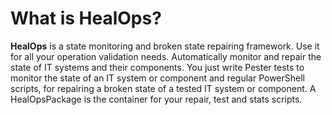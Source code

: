 # What is HealOps?

__HealOps__ is a state monitoring and broken state repairing framework. Use it for all your operation validation needs. Automatically monitor and repair the state of IT systems and their components. You just write Pester tests to monitor the state of an IT system or component and regular PowerShell scripts, for repairing a broken state of a tested IT system or component. A HealOpsPackage is the container for your repair, test and stats scripts.